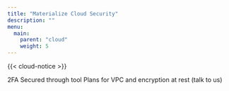 ```yaml
---
title: "Materialize Cloud Security"
description: ""
menu:
  main:
    parent: "cloud"
    weight: 5
---
```


{{< cloud-notice >}}

2FA
Secured through tool
Plans for VPC and encryption at rest (talk to us)
